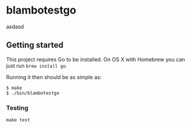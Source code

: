 # blambotestgo

asdasd

## Getting started

This project requires Go to be installed. On OS X with Homebrew you can just run `brew install go`.

Running it then should be as simple as:

```console
$ make
$ ./bin/blambotestgo
```

### Testing

`make test`
